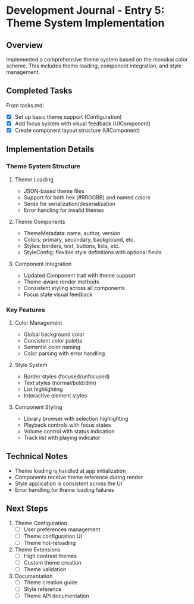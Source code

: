 # Development Journal - Entry 5: Theme System Implementation

## Overview
Implemented a comprehensive theme system based on the monokai color scheme. This includes theme loading, component integration, and style management.

## Completed Tasks
From tasks.md:
- [x] Set up basic theme support (Configuration)
- [x] Add focus system with visual feedback (UIComponent)
- [x] Create component layout structure (UIComponent)

## Implementation Details

### Theme System Structure
1. Theme Loading
   - JSON-based theme files
   - Support for both hex (#RRGGBB) and named colors
   - Serde for serialization/deserialization
   - Error handling for invalid themes

2. Theme Components
   - ThemeMetadata: name, author, version
   - Colors: primary, secondary, background, etc.
   - Styles: borders, text, buttons, lists, etc.
   - StyleConfig: flexible style definitions with optional fields

3. Component Integration
   - Updated Component trait with theme support
   - Theme-aware render methods
   - Consistent styling across all components
   - Focus state visual feedback

### Key Features
1. Color Management
   - Global background color
   - Consistent color palette
   - Semantic color naming
   - Color parsing with error handling

2. Style System
   - Border styles (focused/unfocused)
   - Text styles (normal/bold/dim)
   - List highlighting
   - Interactive element styles

3. Component Styling
   - Library browser with selection highlighting
   - Playback controls with focus states
   - Volume control with status indication
   - Track list with playing indicator

## Technical Notes
- Theme loading is handled at app initialization
- Components receive theme reference during render
- Style application is consistent across the UI
- Error handling for theme loading failures

## Next Steps
1. Theme Configuration
   - [ ] User preferences management
   - [ ] Theme configuration UI
   - [ ] Theme hot-reloading

2. Theme Extensions
   - [ ] High contrast themes
   - [ ] Custom theme creation
   - [ ] Theme validation

3. Documentation
   - [ ] Theme creation guide
   - [ ] Style reference
   - [ ] Theme API documentation
